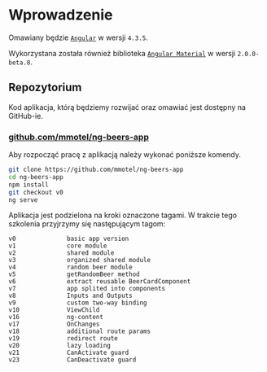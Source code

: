 # Wprowadzenie

Omawiany będzie [`Angular`](https://angular.io/docs) w wersji `4.3.5`. 

Wykorzystana została również biblioteka [`Angular Material`](https://material.angular.io) w wersji `2.0.0-beta.8`.

## Repozytorium

Kod aplikacja, którą będziemy rozwijać oraz omawiać jest dostępny na GitHub-ie. 

### [github.com/mmotel/ng-beers-app](https://github.com/mmotel/ng-beers-app)

Aby rozpocząć pracę z aplikacją należy wykonać poniższe komendy.

```sh
git clone https://github.com/mmotel/ng-beers-app
cd ng-beers-app
npm install
git checkout v0
ng serve
```

Aplikacja jest podzielona na kroki oznaczone tagami. W trakcie tego szkolenia przyjrzymy się następującym tagom:

```
v0              basic app version
v1              core module
v2              shared module
v3              organized shared module
v4              random beer module
v5              getRandomBeer method
v6              extract reusable BeerCardComponent
v7              app splited into components
v8              Inputs and Outputs
v9              custom two-way binding
v10             ViewChild
v16             ng-content
v17             OnChanges
v18             additional route params
v19             redirect route
v20             lazy loading
v21             CanActivate guard
v23             CanDeactivate guard
```

